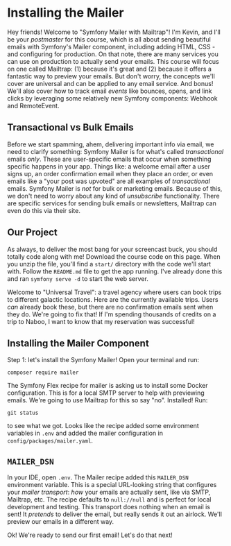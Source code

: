 # Installing the Mailer

Hey friends! Welcome to "Symfony Mailer with Mailtrap"! I'm Kevin,
and I'll be your *postmaster* for this course, which is all about sending
beautiful emails with Symfony's Mailer component, including adding HTML, CSS - and configuring
for production. On that note, there are many services you can use on production to actually send your
emails. This course will focus on one called Mailtrap: (1) because it's great and (2) because it offers a fantastic
way to preview your emails. But don't worry, the concepts we'll cover are universal
and can be applied to any email service. And bonus! We'll also cover how to track email *events* like
bounces, opens, and link clicks by leveraging some relatively new Symfony components: Webhook and RemoteEvent.

## Transactional vs Bulk Emails

Before we start spamming, ahem, delivering important info via email, we need to clarify something:
Symfony Mailer is for what's called *transactional*
emails *only*. These are user-specific emails that occur when something specific
happens in your app. Things like: a welcome email after a user signs up,
an order confirmation email when they place an order, or even emails like a
"your post was upvoted" are all examples of *transactional* emails. Symfony Mailer
is *not* for bulk or marketing emails. Because of this, we don't need to worry
about any kind of *unsubscribe* functionality.
There are specific services for sending bulk emails or newsletters, Mailtrap can even do this via their site.

## Our Project

As always, to deliver the most bang for your screencast buck, you should totally
code along with me! Download the course code on this page.
When you unzip the file, you'll find a `start/` directory with the code we'll start with.
Follow the `README.md` file to get the app running. I've already done this and ran
`symfony serve -d` to start the web server. 

Welcome to "Universal Travel": a travel agency where users can book trips
to different galactic locations. Here are the currently available trips. Users
*can* already book these, but there are no confirmation emails sent when they do.
We're going to fix that! If I'm spending thousands of credits on a trip to
Naboo, I want to know that my reservation was successful!

## Installing the Mailer Component

Step 1: let's install the Symfony Mailer! Open your terminal and run:

```terminal
composer require mailer
```

The Symfony Flex recipe for mailer is asking us to install some Docker configuration.
This is for a local SMTP server to help with previewing emails. We're going to use
Mailtrap for this so say "no". Installed! Run:

```terminal
git status
```

to see what we got. Looks like the recipe added some environment variables
in `.env` and added the mailer configuration in `config/packages/mailer.yaml`.

## `MAILER_DSN`

In your IDE, open `.env`. The Mailer recipe added this `MAILER_DSN` environment variable.
This is a special URL-looking string that configures your *mailer transport*:
*how* your emails are actually sent, like via SMTP, Mailtrap, etc. The recipe
defaults to `null://null` and is perfect for local development and testing. This transport does
nothing when an email is sent! It *pretends* to deliver the email, but
really sends it out an airlock. We'll preview our emails in a different way.

Ok! We're ready to send our first email! Let's do that next!
